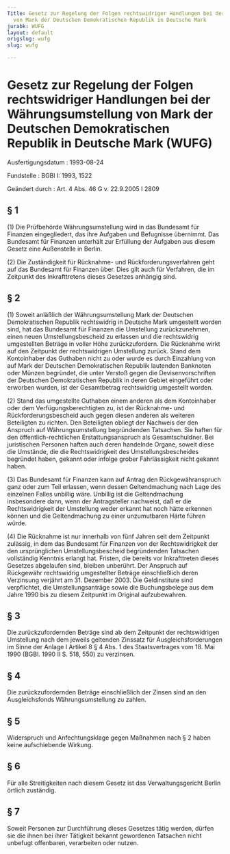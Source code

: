 ```yaml
---
Title: Gesetz zur Regelung der Folgen rechtswidriger Handlungen bei der Währungsumstellung
  von Mark der Deutschen Demokratischen Republik in Deutsche Mark
jurabk: WUFG
layout: default
origslug: wufg
slug: wufg

---
```


# Gesetz zur Regelung der Folgen rechtswidriger Handlungen bei der Währungsumstellung von Mark der Deutschen Demokratischen Republik in Deutsche Mark (WUFG)

Ausfertigungsdatum
:   1993-08-24

Fundstelle
:   BGBl I: 1993, 1522

Geändert durch
:   Art. 4 Abs. 46 G v. 22.9.2005 I 2809


## § 1

(1) Die Prüfbehörde Währungsumstellung wird in das Bundesamt für
Finanzen eingegliedert, das ihre Aufgaben und Befugnisse übernimmt.
Das Bundesamt für Finanzen unterhält zur Erfüllung der Aufgaben aus
diesem Gesetz eine Außenstelle in Berlin.

(2) Die Zuständigkeit für Rücknahme- und Rückforderungsverfahren geht
auf das Bundesamt für Finanzen über. Dies gilt auch für Verfahren, die
im Zeitpunkt des Inkrafttretens dieses Gesetzes anhängig sind.


## § 2

(1) Soweit anläßlich der Währungsumstellung Mark der Deutschen
Demokratischen Republik rechtswidrig in Deutsche Mark umgestellt
worden sind, hat das Bundesamt für Finanzen die Umstellung
zurückzunehmen, einen neuen Umstellungsbescheid zu erlassen und die
rechtswidrig umgestellten Beträge in voller Höhe zurückzufordern. Die
Rücknahme wirkt auf den Zeitpunkt der rechtswidrigen Umstellung
zurück. Stand dem Kontoinhaber das Guthaben nicht zu oder wurde es
durch Einzahlung von auf Mark der Deutschen Demokratischen Republik
lautenden Banknoten oder Münzen begründet, die unter Verstoß gegen die
Devisenvorschriften der Deutschen Demokratischen Republik in deren
Gebiet eingeführt oder erworben wurden, ist der Gesamtbetrag
rechtswidrig umgestellt worden.

(2) Stand das umgestellte Guthaben einem anderen als dem Kontoinhaber
oder dem Verfügungsberechtigten zu, ist der Rücknahme- und
Rückforderungsbescheid auch gegen diesen anderen als weiteren
Beteiligten zu richten. Den Beteiligten obliegt der Nachweis der den
Anspruch auf Währungsumstellung begründenden Tatsachen. Sie haften für
den öffentlich-rechtlichen Erstattungsanspruch als Gesamtschuldner.
Bei juristischen Personen haften auch deren handelnde Organe, soweit
diese die Umstände, die die Rechtswidrigkeit des Umstellungsbescheides
begründet haben, gekannt oder infolge grober Fahrlässigkeit nicht
gekannt haben.

(3) Das Bundesamt für Finanzen kann auf Antrag den Rückgewähranspruch
ganz oder zum Teil erlassen, wenn dessen Geltendmachung nach Lage des
einzelnen Falles unbillig wäre. Unbillig ist die Geltendmachung
insbesondere dann, wenn der Antragsteller nachweist, daß er die
Rechtswidrigkeit der Umstellung weder erkannt hat noch hätte erkennen
können und die Geltendmachung zu einer unzumutbaren Härte führen
würde.

(4) Die Rücknahme ist nur innerhalb von fünf Jahren seit dem Zeitpunkt
zulässig, in dem das Bundesamt für Finanzen von der Rechtswidrigkeit
der den ursprünglichen Umstellungsbescheid begründenden Tatsachen
vollständig Kenntnis erlangt hat. Fristen, die bereits vor
Inkrafttreten dieses Gesetzes abgelaufen sind, bleiben unberührt. Der
Anspruch auf Rückgewähr rechtswidrig umgestellter Beträge
einschließlich deren Verzinsung verjährt am 31. Dezember 2003. Die
Geldinstitute sind verpflichtet, die Umstellungsanträge sowie die
Buchungsbelege aus dem Jahre 1990 bis zu diesem Zeitpunkt im Original
aufzubewahren.


## § 3

Die zurückzufordernden Beträge sind ab dem Zeitpunkt der
rechtswidrigen Umstellung nach dem jeweils geltenden Zinssatz für
Ausgleichsforderungen im Sinne der Anlage I Artikel 8 § 4 Abs. 1 des
Staatsvertrages vom 18. Mai 1990 (BGBl. 1990 II S. 518, 550) zu
verzinsen.


## § 4

Die zurückzufordernden Beträge einschließlich der Zinsen sind an den
Ausgleichsfonds Währungsumstellung zu zahlen.


## § 5

Widerspruch und Anfechtungsklage gegen Maßnahmen nach § 2 haben keine
aufschiebende Wirkung.


## § 6

Für alle Streitigkeiten nach diesem Gesetz ist das Verwaltungsgericht
Berlin örtlich zuständig.


## § 7

Soweit Personen zur Durchführung dieses Gesetzes tätig werden, dürfen
sie die ihnen bei ihrer Tätigkeit bekannt gewordenen Tatsachen nicht
unbefugt offenbaren, verarbeiten oder nutzen.

